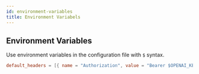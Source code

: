 ```yaml
---
id: environment-variables
title: Environment Variabels
---
```


## Environment Variables

Use environment variables in the configuration file with `$` syntax.

```toml
default_headers = [{ name = "Authorization", value = "Bearer $OPENAI_KEY" }]
```

